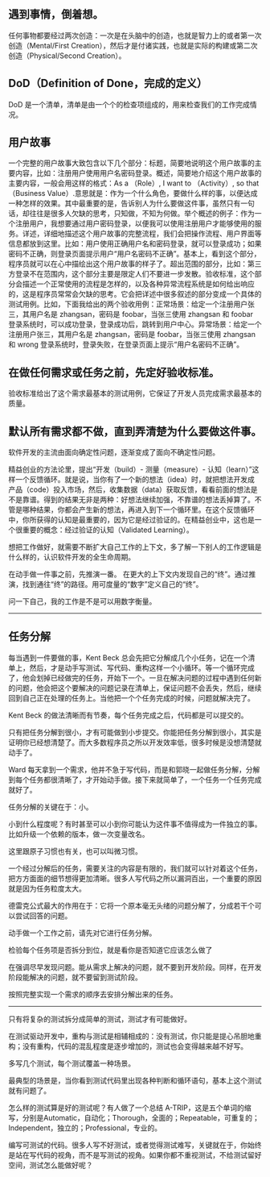 


## 遇到事情，倒着想。
任何事物都要经过两次创造：一次是在头脑中的创造，也就是智力上的或者第一次创造（Mental/First Creation），然后才是付诸实践，也就是实际的构建或第二次创造（Physical/Second Creation）。

## DoD（Definition of Done，完成的定义）

DoD 是一个清单，清单是由一个个的检查项组成的，用来检查我们的工作完成情况。


## 用户故事
一个完整的用户故事大致包含以下几个部分：标题，简要地说明这个用户故事的主要内容，比如：注册用户使用用户名密码登录。概述，简要地介绍这个用户故事的主要内容，一般会用这样的格式：As a （Role）, I want to （Activity）, so that （Business Value）.意思就是：作为一个什么角色，要做什么样的事，以便达成一种怎样的效果。其中最重要的是，告诉别人为什么要做这件事，虽然只有一句话，却往往是很多人欠缺的思考，只知做，不知为何做。举个概述的例子：作为一个注册用户，我想要通过用户密码登录，以便我可以使用注册用户才能够使用的服务。详述，详细地描述这个用户故事的完整流程，我们会把操作流程、用户界面等信息都放到这里。比如：用户使用正确用户名和密码登录，就可以登录成功；如果密码不正确，则登录页面提示用户“用户名密码不正确”。基本上，看到这个部分，程序员就可以在心中描绘出这个用户故事的样子了。超出范围的部分，比如：第三方登录不在范围内，这个部分主要是限定人们不要进一步发散。验收标准，这个部分会描述一个正常使用的流程是怎样的，以及各种异常流程系统是如何给出响应的，这是程序员常常会欠缺的思考。它会把详述中很多叙述的部分变成一个具体的测试用例。比如，下面我给出的两个验收用例：正常场景：给定一个注册用户张三，其用户名是 zhangsan，密码是 foobar，当张三使用 zhangsan 和 foobar 登录系统时，可以成功登录，登录成功后，跳转到用户中心。异常场景：给定一个注册用户张三，其用户名是 zhangsan，密码是 foobar，当张三使用 zhangsan 和 wrong 登录系统时，登录失败，在登录页面上提示“用户名密码不正确”。

## 在做任何需求或任务之前，先定好验收标准。
验收标准给出了这个需求最基本的测试用例，它保证了开发人员完成需求最基本的质量。


## 默认所有需求都不做，直到弄清楚为什么要做这件事。

软件开发的主流由面向确定性问题，逐渐变成了面向不确定性问题。

精益创业的方法论里，提出“开发（build）- 测量（measure）- 认知（learn）”这样一个反馈循环。就是说，当你有了一个新的想法（idea）时，就把想法开发成产品（code）投入市场，然后，收集数据（data）获取反馈，看看前面的想法是不是靠谱。得到的结果无非是两种：好想法继续加强，不靠谱的想法丢掉算了。不管是哪种结果，你都会产生新的想法，再进入到下一个循环里。在这个反馈循环中，你所获得的认知是最重要的，因为它是经过验证的。在精益创业中，这也是一个很重要的概念：经过验证的认知（Validated Learning）。


想把工作做好，就需要不断扩大自己工作的上下文，多了解一下别人的工作逻辑是什么样的，认识软件开发的全生命周期。


在动手做一件事之前，先推演一番。
在更大的上下文内发现自己的“终”。通过推演，找到通往“终”的路径。用可度量的“数字”定义自己的“终”。

问一下自己，我的工作是不是可以用数字衡量。



-----

## 任务分解

每当遇到一件要做的事，Kent Beck 总会先把它分解成几个小任务，记在一个清单上，然后，才是动手写测试、写代码、重构这样一个小循环。等一个循环完成了，他会划掉已经做完的任务，开始下一个。一旦在解决问题的过程中遇到任何新的问题，他会把这个要解决的问题记录在清单上，保证问题不会丢失，然后，继续回到自己正在处理的任务上。当他把一个个任务完成的时候，问题就解决完了。

Kent Beck 的做法清晰而有节奏，每个任务完成之后，代码都是可以提交的。

只有把任务分解到很小，才有可能做到小步提交。你能把任务分解到很小，其实是证明你已经想清楚了。而大多数程序员之所以开发效率低，很多时候是没想清楚就动手了。

Ward 每天拿到一个需求，他并不急于写代码，而是和郭晓一起做任务分解，分解到每个任务都很清晰了，才开始动手做。接下来就简单了，一个任务一个任务完成就好了。


任务分解的关键在于：小。

小到什么程度呢？有时甚至可以小到你可能认为这件事不值得成为一件独立的事。比如升级一个依赖的版本，做一次变量改名。

这里跟原子习惯也有关，也可以叫微习惯。

一个经过分解后的任务，需要关注的内容是有限的，我们就可以针对着这个任务，把方方面面的细节想得更加清晰。很多人写代码之所以漏洞百出，一个重要的原因就是因为任务粒度太大。


德雷克公式最大的作用在于：它将一个原本毫无头绪的问题分解了，分成若干个可以尝试回答的问题。

动手做一个工作之前，请先对它进行任务分解。

检验每个任务项是否拆分到位，就是看你是否知道它应该怎么做了


在强调尽早发现问题。能从需求上解决的问题，就不要到开发阶段。同样，在开发阶段能解决的问题，就不要留到测试阶段。



按照完整实现一个需求的顺序去安排分解出来的任务。



-----

只有将复杂的测试拆分成简单的测试，测试才有可能做好。


在测试驱动开发中，重构与测试是相辅相成的：没有测试，你只能是提心吊胆地重构；没有重构，代码的混乱程度是逐步增加的，测试也会变得越来越不好写。


多写几个测试，每个测试覆盖一种场景。

最典型的场景是，当你看到测试代码里出现各种判断和循环语句，基本上这个测试就有问题了。


怎么样的测试算是好的测试呢？有人做了一个总结 A-TRIP，这是五个单词的缩写，分别是Automatic，自动化；Thorough，全面的；Repeatable，可重复的；Independent，独立的；Professional，专业的。


编写可测试的代码。很多人写不好测试，或者觉得测试难写，关键就在于，你始终是站在写代码的视角，而不是写测试的视角。如果你都不重视测试，不给测试留好空间，测试怎么能做好呢？